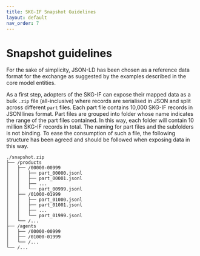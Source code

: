 ```yaml
---
title: SKG-IF Snapshot Guidelines
layout: default
nav_order: 7
---
```


# Snapshot guidelines

For the sake of simplicity, JSON-LD has been chosen as a reference data format for the exchange as suggested by the examples described in the core model entities.

As a first step, adopters of the SKG-IF can expose their mapped data as a bulk `.zip` file (all-inclusive) where records are serialised in JSON and split across different `part` files.
Each part file contains 10,000 SKG-IF records in JSON lines format.
Part files are grouped into folder whose name indicates the range of the part files contained.
In this way, each folder will contain 10 million SKG-IF records in total.
The naming for part files and the subfolders is not binding.
To ease the consumption of such a file, the following structure has been agreed and should be followed when exposing data in this way.

```
./snapshot.zip
├── /products
│   ├── /00000-00999
│   │   ├── part_00000.jsonl
│   │   ├── part_00001.jsonl
│   │   ├── ...
│   │   └── part_00999.jsonl
│   ├── /01000-01999
│   │   ├── part_01000.jsonl
│   │   ├── part_01001.jsonl
│   │   ├── ...
│   │   └── part_01999.jsonl
│   └── /...
├── /agents
│   ├── /00000-00999
│   ├── /01000-01999
│   └── /...
└── /...
```
